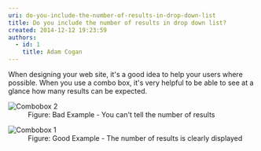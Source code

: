 ```yaml
---
uri: do-you-include-the-number-of-results-in-drop-down-list
title: Do you include the number of results in drop down list?
created: 2014-12-12 19:23:59
authors:
  - id: 1
    title: Adam Cogan
---
```





<span class='intro'> <p>
                    When designing your web site, it's a good idea to help your users where possible.
                    When you use a combo box, it's very helpful to be able to see at a glance how many
                    results can be expected.</p> </span>

<dl class="badImage"><dt>
                        <img src="/PublishingImages/drop-list-bad.jpg" alt="Combobox 2" /></dt><dd>
                        Figure&#58; Bad Example - You can't tell the number of results</dd></dl><dl class="goodImage"><dt>
                        <img src="/PublishingImages/drop-list-good.jpg" alt="Combobox 1" /></dt><dd>
                        Figure&#58; Good Example - The number of results is clearly displayed</dd></dl>


